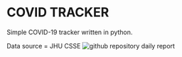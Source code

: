 # COVID TRACKER
Simple COVID-19 tracker written in python.

Data source = JHU CSSE ![github repository](https://github.com/CSSEGISandData/COVID-19) daily report
